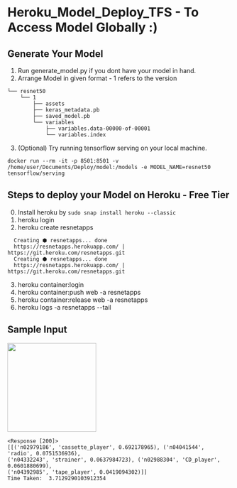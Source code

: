 # Heroku_Model_Deploy_TFS - To Access Model Globally :)
## Generate Your Model
1. Run generate_model.py if you dont have your model in hand.
2. Arrange Model in given format - 1 refers to the version
```
└── resnet50
    └── 1
        ├── assets
        ├── keras_metadata.pb
        ├── saved_model.pb
        └── variables
            ├── variables.data-00000-of-00001
            └── variables.index
```
3. (Optional) Try running tensorflow serving on your local machine.

```docker run --rm -it -p 8501:8501 -v /home/user/Documents/Deploy/model:/models -e MODEL_NAME=resnet50 tensorflow/serving```

## Steps to deploy your Model on Heroku - Free Tier
0. Install heroku by ```sudo snap install heroku --classic```
1. heroku login 
2. heroku create resnetapps
  ```
	Creating ⬢ resnetapps... done
	https://resnetapps.herokuapp.com/ | https://git.heroku.com/resnetapps.git
	Creating ⬢ resnetapps... done
	https://resnetapps.herokuapp.com/ | https://git.heroku.com/resnetapps.git
  ```
3. heroku container:login
4. heroku container:push web -a resnetapps
5. heroku container:release web -a resnetapps
6. heroku logs -a resnetapps --tail

## Sample Input
<img src=dvd.jpg width=200>

```
<Response [200]>
[[('n02979186', 'cassette_player', 0.692178965), ('n04041544', 'radio', 0.0751536936),
('n04332243', 'strainer', 0.0637984723), ('n02988304', 'CD_player', 0.0601880699),
('n04392985', 'tape_player', 0.0419094302)]]
Time Taken:  3.7129290103912354
```
